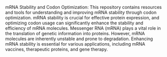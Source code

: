 mRNA Stability and Codon Optimization: 
This repository contains resources and tools for understanding and improving mRNA stability through codon optimization. mRNA stability is crucial for effective protein expression, and optimizing codon usage can significantly enhance the stability and efficiency of mRNA molecules. 
Messenger RNA (mRNA) plays a vital role in the translation of genetic information into proteins. However, mRNA molecules are inherently unstable and prone to degradation. Enhancing mRNA stability is essential for various applications, including mRNA vaccines, therapeutic proteins, and gene therapy.
